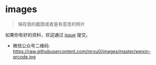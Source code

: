 # images
> 保存我的截图或者是有意思的照片

如果你有好的资料，欢迎通过 [issue](https://github.com/mrxu0/images/issues) 提交。

- 微信公众号二维码: https://raw.githubusercontent.com/mrxu0/images/master/weixin-qrcode.jpg
